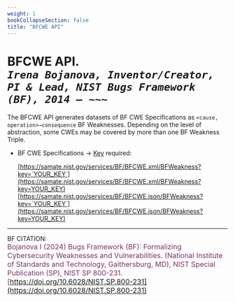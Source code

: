```yaml
---
weight: 1
bookCollapseSection: false
title: "BFCWE API"
---
```


<!-- Google tag (gtag.js) -->
<script async src="https://www.googletagmanager.com/gtag/js?id=G-PJ364XPP9F"></script>
<script>
  window.dataLayer = window.dataLayer || [];
  function gtag(){dataLayer.push(arguments);}
  gtag('js', new Date());

  gtag('config', 'G-PJ364XPP9F');
</script>

# BFCWE API. <br/> _`Irena Bojanova, Inventor/Creator, PI & Lead, NIST Bugs Framework (BF), 2014 – ~~~`_

The BFCWE API generates datasets of BF CWE Specifications as `<cause, operation>→consequence` BF Weaknesses. Depending on the level of abstraction, some CWEs may be covered by more than one BF Weakness Triple.

- BF CWE Specifications &rarr; [Key](https://forms.gle/SRZyva5Vn1i4dQQ2A) required:

  [https://samate.nist.gov/services/BF/BFCWE.xml/BFWeakness?key=`YOUR_KEY`](https://samate.nist.gov/services/BF/BFCWE.xml/BFWeakness?key=YOUR_KEY)<br/>
  [https://samate.nist.gov/services/BF/BFCWE.json/BFWeakness?key=`YOUR_KEY`](https://samate.nist.gov/services/BF/BFCWE.json/BFWeakness?key=YOUR_KEY)

_________________________________

BF CITATION: <br/>
<l style="font-size: 16px; color: #7D3368"> Bojanova I (2024) Bugs Framework (BF): Formalizing Cybersecurity Weaknesses and Vulnerabilities. (National Institute of Standards and Technology, Gaithersburg, MD), NIST Special Publication (SP), NIST SP 800-231. [https://doi.org/10.6028/NIST.SP.800-231](https://doi.org/10.6028/NIST.SP.800-231)</l>  <br/> 